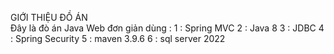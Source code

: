 GIỚI THIỆU ĐỒ ÁN  
Đây là đò án Java Web đơn giản dùng : 
1 : Spring MVC 
2 : Java 8
3 : JDBC 
4 : Spring Security
5 : maven 3.9.6
6 : sql server 2022
